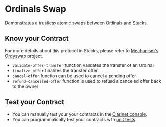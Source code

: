 # Ordinals Swap

Demonstrates a trustless atomic swaps between Ordinals and Stacks. 

## Know your Contract

For more details about this protocol in Stacks, please refer to [Mechanism's Ordyswap](https://github.com/mechanismHQ/ordyswap) project.

+ `validate-offer-transfer` function validates the transfer of an Ordinal
+ `finalize-offer` finalizes the transfer offer
+ `cancel-offer` function can be used to cancel a pending offer
+ `refund-cancelled-offer` function is used to refund a canceled offer back to the owner

## Test your Contract

+ You can manually test your your contracts in the [Clarinet console](https://docs.hiro.so/clarinet/how-to-guides/how-to-test-contract#load-contracts-in-a-console).
+ You can programmatically test your contracts with [unit tests](https://docs.hiro.so/clarinet/how-to-guides/how-to-test-contract).

